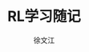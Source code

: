 ---
title: RL学习随记
key: 2023-3-7-2
tags: 
- 强化学习
- 
modify_date: 2023-3-7
author: 徐文江
show_author_profile: true
---